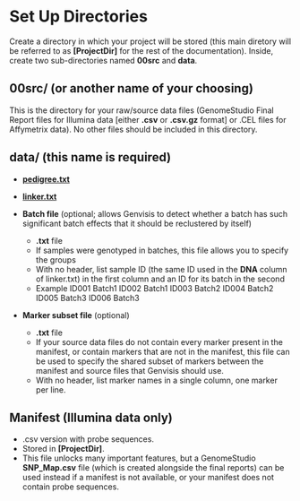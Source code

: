 # Set Up Directories

Create a directory in which your project will be stored (this main diretory will be referred to as **[ProjectDir]** for the rest of the documentation). Inside, create two sub-directories named **00src** and **data**.

## **00src/** (or another name of your choosing)
This is the directory for your raw/source data files (GenomeStudio Final Report files for Illumina data [either **.csv** or **.csv.gz** format] or .CEL files for Affymetrix data). No other files should be included in this directory.

## **data/** (this name is required)
- **[pedigree.txt](../#/documentation/GetStarted--set-up-pedigree-and-linker)**
- **[linker.txt ](../#/documentation/GetStarted--set-up-pedigree-and-linker)**
- **Batch file** (optional; allows Genvisis to detect whether a batch has such significant batch effects that it should be reclustered by itself)
    - **.txt** file
    - If samples were genotyped in batches, this file allows you to specify the groups
    - With no header, list sample ID (the same ID used in the **DNA** column of linker.txt) in the first column and an ID for its batch in the second
    - Example
                ID001 Batch1
                ID002 Batch1
                ID003 Batch2
                ID004 Batch2
                ID005 Batch3
                ID006 Batch3

- **Marker subset file** (optional)
    - **.txt** file
    - If your source data files do not contain every marker present in the manifest, or contain markers that are not in
    the manifest, this file can be used to specify the shared subset of markers between the manifest and source files that Genvisis should use.
    - With no header, list marker names in a single column, one marker per line.

## **Manifest** (Illumina data only)
- .csv version with probe sequences.
- Stored in **[ProjectDir]**.
- This file unlocks many important features, but a GenomeStudio **SNP_Map.csv** file (which is created alongside the final reports) can be used instead if a manifest is not available, or your manifest does not contain probe sequences.
